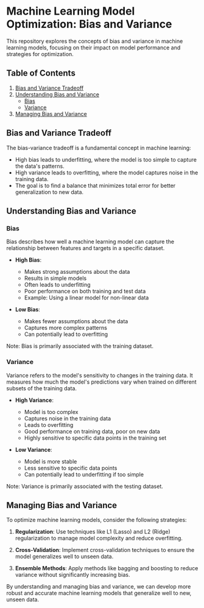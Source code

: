 # Machine Learning Model Optimization: Bias and Variance

This repository explores the concepts of bias and variance in machine learning models, focusing on their impact on model performance and strategies for optimization.

## Table of Contents

1. [Bias and Variance Tradeoff](#bias-and-variance-tradeoff)
2. [Understanding Bias and Variance](#understanding-bias-and-variance)
   - [Bias](#bias)
   - [Variance](#variance)
3. [Managing Bias and Variance](#managing-bias-and-variance)

## Bias and Variance Tradeoff

The bias-variance tradeoff is a fundamental concept in machine learning:

- High bias leads to underfitting, where the model is too simple to capture the data's patterns.
- High variance leads to overfitting, where the model captures noise in the training data.
- The goal is to find a balance that minimizes total error for better generalization to new data.

## Understanding Bias and Variance

### Bias

Bias describes how well a machine learning model can capture the relationship between features and targets in a specific dataset.

- **High Bias**: 
  - Makes strong assumptions about the data
  - Results in simple models
  - Often leads to underfitting
  - Poor performance on both training and test data
  - Example: Using a linear model for non-linear data

- **Low Bias**:
  - Makes fewer assumptions about the data
  - Captures more complex patterns
  - Can potentially lead to overfitting

Note: Bias is primarily associated with the training dataset.

### Variance

Variance refers to the model's sensitivity to changes in the training data. It measures how much the model's predictions vary when trained on different subsets of the training data.

- **High Variance**:
  - Model is too complex
  - Captures noise in the training data
  - Leads to overfitting
  - Good performance on training data, poor on new data
  - Highly sensitive to specific data points in the training set

- **Low Variance**:
  - Model is more stable
  - Less sensitive to specific data points
  - Can potentially lead to underfitting if too simple

Note: Variance is primarily associated with the testing dataset.

## Managing Bias and Variance

To optimize machine learning models, consider the following strategies:

1. **Regularization**: Use techniques like L1 (Lasso) and L2 (Ridge) regularization to manage model complexity and reduce overfitting.

2. **Cross-Validation**: Implement cross-validation techniques to ensure the model generalizes well to unseen data.

3. **Ensemble Methods**: Apply methods like bagging and boosting to reduce variance without significantly increasing bias.

By understanding and managing bias and variance, we can develop more robust and accurate machine learning models that generalize well to new, unseen data.